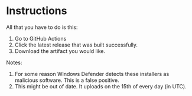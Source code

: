 # Instructions

All that you have to do is this:

1. Go to GitHub Actions
2. Click the latest release that was built successfully.
3. Download the artifact you would like.

Notes:

1. For some reason Windows Defender detects these installers as malicious software. This is a false positive.
2. This might be out of date. It uploads on the 15th of every day (in UTC).
